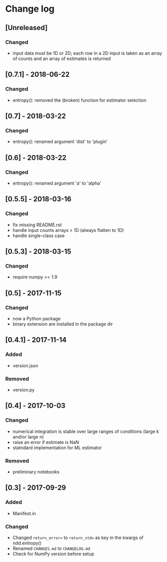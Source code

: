 # Change log

## [Unreleased]
### Changed
- input data must be 1D or 2D; each row in a 2D input is taken as an array
  of counts and an array of estimates is returned

## [0.7.1] - 2018-06-22
### Changed
- entropy(): removed the (broken) function for estimator selection

## [0.7] - 2018-03-22
### Changed
- entropy(): renamed argument 'dist' to 'plugin'

## [0.6] - 2018-03-22
### Changed
- entropy(): renamed argument 'a' to 'alpha'

## [0.5.5] - 2018-03-16
### Changed
- fix missing README.rst
- handle input counts arrays > 1D (always flatten to 1D)
- handle single-class case

## [0.5.3] - 2018-03-15
### Changed
- require numpy >= 1.9

## [0.5] - 2017-11-15
### Changed
- now a Python package
- binary extension are installed in the package dir

## [0.4.1] - 2017-11-14
### Added
- version.json

### Removed
- version.py

## [0.4] - 2017-10-03
### Changed
- numerical integration is stable over large ranges of conditions (large k and/or large n)
- raise an error if estimate is NaN
- statndard implementation for ML estimator

### Removed
- preliminary notebooks

## [0.3] - 2017-09-29
### Added
- Manifest.in

### Changed
- Changed `return_error=` to `return_std=` as key in the kwargs of ndd.entropy()
- Renamed `CHANGES.md` to `CHANGELOG.md`
- Check for NumPy version before setup
